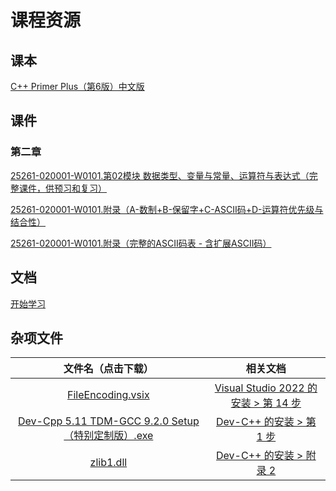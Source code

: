 # 课程资源

## 课本

[C++ Primer Plus（第6版）中文版](/textbook.pdf)

## 课件

### 第二章

[25261-020001-W0101.第02模块 数据类型、变量与常量、运算符与表达式（完整课件，供预习和复习）](/25261-020001-W0101.第02模块%20数据类型、变量与常量、运算符与表达式（完整课件，供预习和复习）.pdf)

[25261-020001-W0101.附录（A-数制+B-保留字+C-ASCII码+D-运算符优先级与结合性）](/25261-020001-W0101.附录（A-数制+B-保留字+C-ASCII码+D-运算符优先级与结合性）.pdf)

[25261-020001-W0101.附录（完整的ASCII码表 - 含扩展ASCII码）](/25261-020001-W0101.附录（完整的ASCII码表%20-%20含扩展ASCII码）.pdf)

## 文档

[开始学习](/getting-started/)

## 杂项文件

|文件名（点击下载）|相关文档|
|:-:|:-:|
|<a href="/Website/FileEncoding.vsix" target="_self">FileEncoding.vsix</a>|[Visual Studio 2022 的安装 > 第 14 步](/getting-started/setup/01/#file-encoding)|
|[Dev-Cpp 5.11 TDM-GCC 9.2.0 Setup（特别定制版）.exe](/Dev-Cpp%205.11%20TDM-GCC%209.2.0%20Setup（特别定制版）.exe)|[Dev-C++ 的安装 > 第 1 步](/getting-started/setup/03/#第-1-步-运行-dev-c-ver-5-11-with-gcc-9-2-0-安装包)|
|[zlib1.dll](/zlib1.dll)|[Dev-C++ 的安装 > 附录 2](/getting-started/setup/03/#appendix2)|
